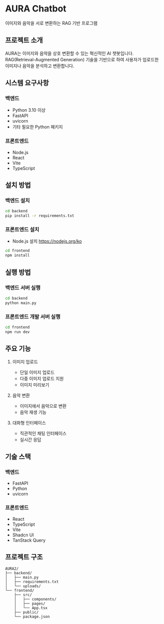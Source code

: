 # AURA Chatbot

이미지와 음악을 서로 변환하는 RAG 기반 프로그램

## 프로젝트 소개

AURA는 이미지와 음악을 상호 변환할 수 있는 혁신적인 AI 챗봇입니다. RAG(Retrieval-Augmented Generation) 기술을 기반으로 하여 사용자가 업로드한 이미지나 음악을 분석하고 변환합니다.

## 시스템 요구사항

### 백엔드
- Python 3.10 이상
- FastAPI
- uvicorn
- 기타 필요한 Python 패키지

### 프론트엔드
- Node.js
- React
- Vite
- TypeScript

## 설치 방법

### 백엔드 설치
```bash
cd backend
pip install -r requirements.txt
```

### 프론트엔드 설치
- Node.js 설치
https://nodejs.org/ko

```bash
cd frontend
npm install
```

## 실행 방법

### 백엔드 서버 실행
```bash
cd backend
python main.py
```

### 프론트엔드 개발 서버 실행
```bash
cd frontend
npm run dev
```

## 주요 기능

1. 이미지 업로드
   - 단일 이미지 업로드
   - 다중 이미지 업로드 지원
   - 이미지 미리보기

2. 음악 변환
   - 이미지에서 음악으로 변환
   - 음악 재생 기능

3. 대화형 인터페이스
   - 직관적인 채팅 인터페이스
   - 실시간 응답

## 기술 스택

### 백엔드
- FastAPI
- Python
- uvicorn

### 프론트엔드
- React
- TypeScript
- Vite
- Shadcn UI
- TanStack Query

## 프로젝트 구조

```
AURA2/
├── backend/
│   ├── main.py
│   ├── requirements.txt
│   └── uploads/
└── frontend/
    ├── src/
    │   ├── components/
    │   ├── pages/
    │   └── App.tsx
    ├── public/
    └── package.json
```
